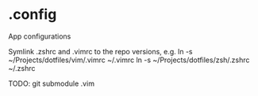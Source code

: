 .config
=======

App configurations

Symlink .zshrc and .vimrc to the repo versions, e.g.
  ln -s ~/Projects/dotfiles/vim/.vimrc ~/.vimrc
  ln -s ~/Projects/dotfiles/zsh/.zshrc ~/.zshrc

TODO: git submodule  .vim
